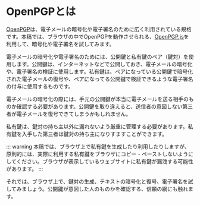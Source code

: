 # OpenPGPとは
[OpenPGP](https://www.openpgp.org/)は、電子メールの暗号化や電子署名のために広く利用されている規格です。本稿では、ブラウザの中でOpenPGPを動作させられる、[OpenPGP.js](https://openpgpjs.org/)を利用して、暗号化や電子署名を試してみます。

電子メールの暗号化や電子署名のためには、公開鍵と私有鍵のペア（鍵対）を使用します。公開鍵は、インターネットなどで公開しておき、電子メールの暗号化や、電子署名の検証に使用します。私有鍵は、ペアになっている公開鍵で暗号化された電子メールの復号や、ペアになってる公開鍵で検証できるような電子署名の付与に使用するものです。

電子メールの暗号化の際には、手元の公開鍵が本当に電子メールを送る相手のものか確認する必要があります。公開鍵を取り違えると、送信者の意図しない第三者が電子メールを復号できてしまうかもしれません。

私有鍵は、鍵対の持ち主以外に漏れないよう厳重に管理する必要があります。私有鍵を入手した第三者は鍵対の持ち主になりすますことができます。

::: warning
本稿では、ブラウザ上で私有鍵を生成したり利用したりしますが、原則的には、実際に利用する私有鍵をブラウザにコピー・ペーストしないようにしてください。ブラウザが表示しているウェブサイトに私有鍵が漏洩する可能性があります。
:::

それでは、ブラウザ上で、鍵対の生成、テキストの暗号化と復号、電子署名を試してみましょう。公開鍵が意図した人のものかを確認する、信頼の網にも触れます。

